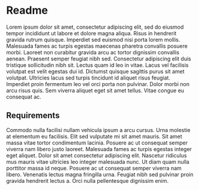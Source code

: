 # Readme

Lorem ipsum dolor sit amet, consectetur adipiscing elit, sed do eiusmod tempor incididunt ut labore et dolore magna aliqua. Risus in hendrerit gravida rutrum quisque. Imperdiet sed euismod nisi porta lorem mollis. Malesuada fames ac turpis egestas maecenas pharetra convallis posuere morbi. Laoreet non curabitur gravida arcu ac tortor dignissim convallis aenean. Praesent semper feugiat nibh sed. Consectetur adipiscing elit duis tristique sollicitudin nibh sit. Lectus quam id leo in vitae. Lacus vel facilisis volutpat est velit egestas dui id. Dictumst quisque sagittis purus sit amet volutpat. Ultricies lacus sed turpis tincidunt id aliquet risus feugiat. Imperdiet proin fermentum leo vel orci porta non pulvinar. Dolor morbi non arcu risus quis. Sem viverra aliquet eget sit amet tellus. Vitae congue eu consequat ac.

## Requirements

Commodo nulla facilisi nullam vehicula ipsum a arcu cursus. Urna molestie at elementum eu facilisis. Elit sed vulputate mi sit amet mauris. Sit amet massa vitae tortor condimentum lacinia. Posuere ac ut consequat semper viverra nam libero justo laoreet. Malesuada fames ac turpis egestas integer eget aliquet. Dolor sit amet consectetur adipiscing elit. Nascetur ridiculus mus mauris vitae ultricies leo integer malesuada nunc. Ut diam quam nulla porttitor massa id neque. Posuere ac ut consequat semper viverra nam libero. Venenatis lectus magna fringilla urna. Feugiat nibh sed pulvinar proin gravida hendrerit lectus a. Orci nulla pellentesque dignissim enim.

